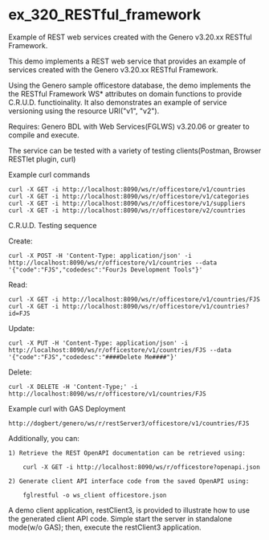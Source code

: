 # ex_320_RESTful_framework
Example of REST web services created with the Genero v3.20.xx RESTful Framework.

This demo implements a REST web service that provides an example of services created with the Genero v3.20.xx RESTful Framework.

Using the Genero sample officestore database, the demo implements the the RESTful Framework WS* attributes on domain functions to provide C.R.U.D. functioinality.  It also demonstrates an example of service versioning using the resource URI("v1", "v2").

Requires: Genero BDL with Web Services(FGLWS) v3.20.06 or greater to compile and execute.

The service can be tested with a variety of testing clients(Postman, Browser RESTlet plugin, curl)

Example curl commands

    curl -X GET -i http://localhost:8090/ws/r/officestore/v1/countries
    curl -X GET -i http://localhost:8090/ws/r/officestore/v1/categories
    curl -X GET -i http://localhost:8090/ws/r/officestore/v1/suppliers
    curl -X GET -i http://localhost:8090/ws/r/officestore/v2/countries


C.R.U.D. Testing sequence

  Create:
    
    curl -X POST -H 'Content-Type: application/json' -i http://localhost:8090/ws/r/officestore/v1/countries --data '{"code":"FJS","codedesc":"FourJs Development Tools"}'
    
  Read:
    
    curl -X GET -i http://localhost:8090/ws/r/officestore/v1/countries/FJS
    curl -X GET -i http://localhost:8090/ws/r/officestore/v1/countries?id=FJS
    
  Update:
    
    curl -X PUT -H 'Content-Type: application/json' -i http://localhost:8090/ws/r/officestore/v1/countries/FJS --data '{"code":"FJS","codedesc":"####Delete Me####"}'
    
  Delete:
    
    curl -X DELETE -H 'Content-Type;' -i http://localhost:8090/ws/r/officestore/v1/countries/FJS

Example curl with GAS Deployment
    
    http://dogbert/genero/ws/r/restServer3/officestore/v1/countries/FJS
    
    
Additionally, you can:

    1) Retrieve the REST OpenAPI documentation can be retrieved using:
        
        curl -X GET -i http://localhost:8090/ws/r/officestore?openapi.json
    
    2) Generate client API interface code from the saved OpenAPI using:
    
        fglrestful -o ws_client officestore.json
    
A demo client application, restClient3, is provided to illustrate how to use the generated client API code.  Simple start the server in standalone mode(w/o GAS); then, execute the restClient3 application.

